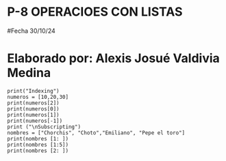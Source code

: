 #  P-8 OPERACIOES CON LISTAS
#Fecha 30/10/24
# Elaborado por: Alexis Josué Valdivia Medina 
    print("Indexing")
    numeros = [10,20,30]
    print(numeros[2])
    print(numeros[0])
    print(numeros[1])
    print(numeros[-1])
    print ("\nSubscripting")
    nombres = ["Chorchis", "Choto","Emiliano", "Pepe el toro"]
    print(nombres [1: ])
    print(nombres [1:5])
    print(nombres [2: ])
